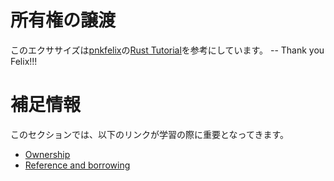 # 所有権の譲渡

このエクササイズは[pnkfelix](https://github.com/pnkfelix)の[Rust Tutorial](https://pnkfelix.github.io/rust-examples-icfp2014/)を参考にしています。 -- Thank you Felix!!!

# 補足情報

このセクションでは、以下のリンクが学習の際に重要となってきます。

- [Ownership](https://doc.rust-jp.rs/book-ja/ch04-01-what-is-ownership.html)
- [Reference and borrowing](https://doc.rust-jp.rs/book-ja/ch04-02-references-and-borrowing.html)
